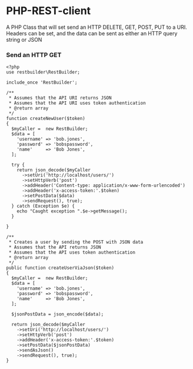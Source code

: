 # PHP-REST-client
A PHP Class that will set send an HTTP DELETE, GET, POST, PUT to a URI. Headers can be set, and the data can be sent as either an HTTP query string or JSON

### Send an HTTP GET
    <?php
    use restbuilder\RestBuilder;

    include_once 'RestBuilder';

    /**
     * Assumes that the API URI returns JSON
     * Assumes that the API URI uses token authentication
     * @return array
     */
    function createNewUser($token)
    {
      $myCaller =  new RestBuilder;
      $data = [
        'username' => 'bob.jones',
        'password' => 'bobspassword',
        'name'     => 'Bob Jones',
      ];

      try {
        return json_decode($myCaller
          ->setUri('http://localhost/users/')
          ->setHttpVerb('post')
          ->addHeader('Content-type: application/x-www-form-urlencoded')
          ->addHeader('x-access-token:'.$token)
          ->setPostData($data)
          ->sendRequest(), true);
      } catch (Exception $e) {
        echo "Caught exception ".$e->getMessage();
      }

    }

    /**
     * Creates a user by sending the POST with JSON data
     * Assumes that the API returns JSON
     * Assumes that the API uses token authentication
     * @return array
     */
    public function createUserViaJson($token)
    {
      $myCaller =  new RestBuilder;
      $data = [
        'username' => 'bob.jones',
        'password' => 'bobspassword',
        'name'     => 'Bob Jones',
      ];

      $jsonPostData = json_encode($data);

      return json_decode($myCaller
        ->setUri('http://localhost/users/')
        ->setHttpVerb('post')
        ->addHeader('x-access-token:'.$token)
        ->setPostData($jsonPostData)
        ->sendAsJson()
        ->sendRequest(), true);   
    }

